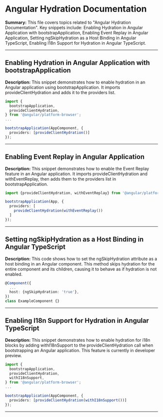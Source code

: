 # Angular Hydration Documentation

**Summary:** This file covers topics related to "Angular Hydration Documentation". Key snippets include: Enabling Hydration in Angular Application with bootstrapApplication, Enabling Event Replay in Angular Application, Setting ngSkipHydration as a Host Binding in Angular TypeScript, Enabling I18n Support for Hydration in Angular TypeScript.

---

## Enabling Hydration in Angular Application with bootstrapApplication

**Description:** This snippet demonstrates how to enable hydration in an Angular application using bootstrapApplication. It imports provideClientHydration and adds it to the providers list.

```typescript
import {
  bootstrapApplication,
  provideClientHydration,
} from '@angular/platform-browser';
...

bootstrapApplication(AppComponent, {
  providers: [provideClientHydration()]
});
```

---

## Enabling Event Replay in Angular Application

**Description:** This snippet demonstrates how to enable the Event Replay feature in an Angular application. It imports provideClientHydration and withEventReplay, then adds them to the providers list in bootstrapApplication.

```typescript
import {provideClientHydration, withEventReplay} from '@angular/platform-browser';

bootstrapApplication(App, {
  providers: [
    provideClientHydration(withEventReplay())
  ]
});
```

---

## Setting ngSkipHydration as a Host Binding in Angular TypeScript

**Description:** This code shows how to set the ngSkipHydration attribute as a host binding in an Angular component. This method skips hydration for the entire component and its children, causing it to behave as if hydration is not enabled.

```typescript
@Component({
  ...
  host: {ngSkipHydration: 'true'},
})
class ExampleComponent {}
```

---

## Enabling I18n Support for Hydration in Angular TypeScript

**Description:** This snippet demonstrates how to enable hydration for i18n blocks by adding withI18nSupport to the provideClientHydration call when bootstrapping an Angular application. This feature is currently in developer preview.

```typescript
import {
  bootstrapApplication,
  provideClientHydration,
  withI18nSupport,
} from '@angular/platform-browser';
...

bootstrapApplication(AppComponent, {
  providers: [provideClientHydration(withI18nSupport())]
});
```

---